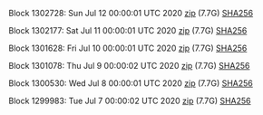 Block 1302728: Sun Jul 12 00:00:01 UTC 2020 [zip](https://dash-bootstrap.ams3.digitaloceanspaces.com/mainnet/2020-07-12/bootstrap.dat.zip) (7.7G) [SHA256](https://dash-bootstrap.ams3.digitaloceanspaces.com/mainnet/2020-07-12/sha256.txt)

Block 1302177: Sat Jul 11 00:00:01 UTC 2020 [zip](https://dash-bootstrap.ams3.digitaloceanspaces.com/mainnet/2020-07-11/bootstrap.dat.zip) (7.7G) [SHA256](https://dash-bootstrap.ams3.digitaloceanspaces.com/mainnet/2020-07-11/sha256.txt)

Block 1301628: Fri Jul 10 00:00:01 UTC 2020 [zip](https://dash-bootstrap.ams3.digitaloceanspaces.com/mainnet/2020-07-10/bootstrap.dat.zip) (7.7G) [SHA256](https://dash-bootstrap.ams3.digitaloceanspaces.com/mainnet/2020-07-10/sha256.txt)

Block 1301078: Thu Jul  9 00:00:02 UTC 2020 [zip](https://dash-bootstrap.ams3.digitaloceanspaces.com/mainnet/2020-07-09/bootstrap.dat.zip) (7.7G) [SHA256](https://dash-bootstrap.ams3.digitaloceanspaces.com/mainnet/2020-07-09/sha256.txt)

Block 1300530: Wed Jul  8 00:00:01 UTC 2020 [zip](https://dash-bootstrap.ams3.digitaloceanspaces.com/mainnet/2020-07-08/bootstrap.dat.zip) (7.7G) [SHA256](https://dash-bootstrap.ams3.digitaloceanspaces.com/mainnet/2020-07-08/sha256.txt)

Block 1299983: Tue Jul  7 00:00:02 UTC 2020 [zip](https://dash-bootstrap.ams3.digitaloceanspaces.com/mainnet/2020-07-07/bootstrap.dat.zip) (7.7G) [SHA256](https://dash-bootstrap.ams3.digitaloceanspaces.com/mainnet/2020-07-07/sha256.txt)
